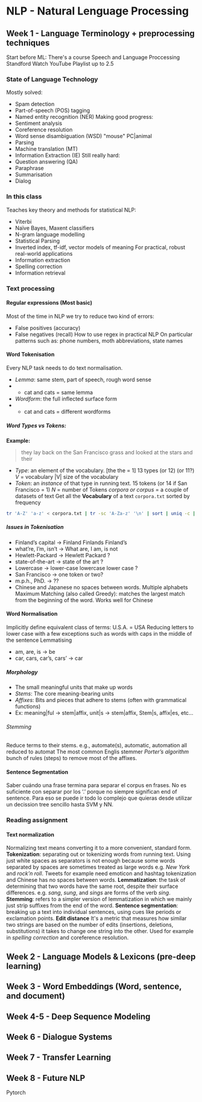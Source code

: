 # NLP - Natural Lenguage Processing

## Week 1 - Language Terminology + preprocessing techniques
Start before ML: There's a course Speech and Language Proccessing Standford
Watch YouTube Playlist up to 2.5
### State of Language Technology
Mostly solved:
- Spam detection
- Part-of-speech (POS) tagging
- Named entity recognition (NER)
Making good progress:
- Sentiment analysis
- Coreference resolution 
- Word sense disambiguation (WSD) "mouse" PC|animal
- Parsing 
- Machine translation (MT)
- Information Extraction (IE)
Still really hard:
- Question answering (QA)
- Paraphrase
- Summarisation
- Dialog
### In this class
Teaches key theory and methods for statistical NLP:
- Viterbi
- Naïve Bayes, Maxent classifiers
- N-gram language modelling
- Statistical Parsing
- Inverted index, tf-idf, vector models of meaning
For practical, robust real-world applications
- Information extraction
- Spelling correction
- Information retrieval
### Text processing
#### Regular expressions (Most basic)
Most of the time in NLP we try to reduce two kind of errors: 
- False positives (accuracy)
- False negatives (recall)
How to use regex in practical NLP
On particular patterns such as: phone numbers, moth abbreviations, state names 
#### Word Tokenisation
Every NLP task needs to do text normalisation.
- *Lemma*: same stem, part of speech, rough word sense
- * cat and cats = same lemma
- *Wordform*: the full inflected surface form
- * cat and cats = different wordforms
##### Word Types vs Tokens:
**Example:** 
> they lay back on the San Francisco grass and looked at the stars and their
* *Type*: an element of the vocabulary. [the the = 1] 13 types (or 12) (or 11?) *V* = vocabulary |V| size of the vocabulary 
* *Token*: an _instance_ of that type in running text. 15 tokens (or 14 if San Francisco = 1) *N* = number of Tokens
*corpora or corpus* = a couple of datasets of text
Get all the **Vocabulary** of a text `corpora.txt` sorted by frequency 
```bash
tr 'A-Z' 'a-z' < corpora.txt | tr -sc 'A-Za-z' '\n' | sort | uniq -c | sort -n -r | less
```

##### Issues in Tokenisation
* Finland’s capital -\> Finland Finlands Finland’s 
* what’re, I’m, isn’t -\> What are, I am, is not
* Hewlett-Packard -\> Hewlett Packard ?
* state-of-the-art -\> state of the art ?
* Lowercase -\> lower-case lowercase lower case ?
* San Francisco -\> one token or two?
* m.p.h., PhD. -\> ??
* Chinese and Japanese no spaces between words. Multiple alphabets 
Maximum Matching (also called Greedy): matches the largest match from the beginning of the word. Works well for Chinese
#### Word Normalisation
Implicitly define equivalent class of terms: U.S.A. = USA
Reducing letters to lower case with a few exceptions such as words with caps in the middle of the sentence
Lemmatising 
* am, are, is -\> be
* car, cars, car’s, cars’ -\> car
##### Morphology
* The small meaningful units that make up words
* *Stems*: The core meaning-bearing units 
* *Affixes*: Bits and pieces that adhere to stems (often with grammatical functions)
* Ex: meaning|ful -\> stem|affix, unit|s -\> stem|affix, Stem|s, affix|es, etc…
###### Stemming
Reduce terms to their stems. 
e.g., automate(s), automatic, automation all reduced to automat
The most common Englis stemmer *Porter’s algorithm* bunch of rules (steps) to remove most of the affixes.
#### Sentence Segmentation
Saber cuándo una frase termina para separar el corpus en frases.
No es suficiente con separar por los ‘.’ porque no siempre significan end of sentence. Para eso se puede ir todo lo complejo que quieras desde utilizar un decission tree sencillo hasta SVM y NN.

### Reading assignment 
#### Text normalization
Normalizing text means converting it to a more convenient, standard form.
**Tokenization**: separating out or tokenizing words from running text. Using just white spaces as separators is not enough because some words separated by spaces are sometimes treated as large words e.g. _New York_ and _rock’n roll_. Tweets for example need emoticon and hashtag tokenization and Chinese has no spaces between words.
**Lemmatization**: the task of determining that two words have the same root, despite their surface differences. e.g. _sang_, _sung_, and _sings_ are forms of the verb _sing_. 
**Stemming**: refers to a simpler version of lemmatization in which we mainly just strip suffixes from the end of the word.
**Sentence segmentation**: breaking up a text into individual sentences, using cues like periods or exclamation points.
**Edit distance** It's a metric that measures how similar two strings are based on the number of edits (insertions, deletions, substitutions) it takes to change one string into the other. Used for example in _spelling correction_ and coreference resolution.

## Week 2 - Language Models & Lexicons (pre-deep learning)

## Week 3 - Word Embeddings (Word, sentence, and document)

## Week 4-5 - Deep Sequence Modeling

## Week 6 - Dialogue Systems

## Week 7 - Transfer Learning

## Week 8 - Future NLP


Pytorch